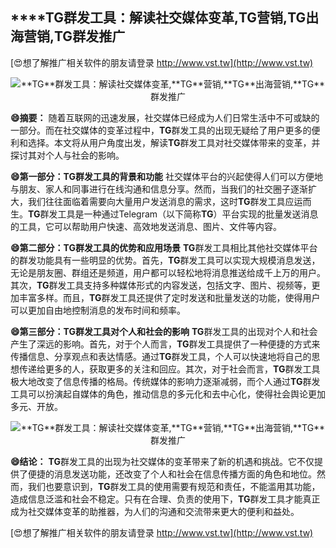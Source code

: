 ## ****TG**群发工具：解读社交媒体变革,**TG**营销,**TG**出海营销,**TG**群发推广**

[😍想了解推广相关软件的朋友请登录 http://www.vst.tw](http://www.vst.tw)

 <center><img src="https://vst.tw/MP4/tuiguang/png/2.png" alt="**TG**群发工具：解读社交媒体变革,**TG**营销,**TG**出海营销,**TG**群发推广"></center>

**😄摘要：**
随着互联网的迅速发展，社交媒体已经成为人们日常生活中不可或缺的一部分。而在社交媒体的变革过程中，**TG**群发工具的出现无疑给了用户更多的便利和选择。本文将从用户角度出发，解读**TG**群发工具对社交媒体带来的变革，并探讨其对个人与社会的影响。

**😄第一部分：**TG**群发工具的背景和功能**
社交媒体平台的兴起使得人们可以方便地与朋友、家人和同事进行在线沟通和信息分享。然而，当我们的社交圈子逐渐扩大，我们往往面临着需要向大量用户发送消息的需求，这时**TG**群发工具应运而生。**TG**群发工具是一种通过Telegram（以下简称**TG**）平台实现的批量发送消息的工具，它可以帮助用户快速、高效地发送消息、图片、文件等内容。

**😄第二部分：**TG**群发工具的优势和应用场景**
**TG**群发工具相比其他社交媒体平台的群发功能具有一些明显的优势。首先，**TG**群发工具可以实现大规模消息发送，无论是朋友圈、群组还是频道，用户都可以轻松地将消息推送给成千上万的用户。其次，**TG**群发工具支持多种媒体形式的内容发送，包括文字、图片、视频等，更加丰富多样。而且，**TG**群发工具还提供了定时发送和批量发送的功能，使得用户可以更加自由地控制消息的发布时间和频率。

**😄第三部分：**TG**群发工具对个人和社会的影响**
**TG**群发工具的出现对个人和社会产生了深远的影响。首先，对于个人而言，**TG**群发工具提供了一种便捷的方式来传播信息、分享观点和表达情感。通过**TG**群发工具，个人可以快速地将自己的思想传递给更多的人，获取更多的关注和回应。其次，对于社会而言，**TG**群发工具极大地改变了信息传播的格局。传统媒体的影响力逐渐减弱，而个人通过**TG**群发工具可以扮演起自媒体的角色，推动信息的多元化和去中心化，使得社会舆论更加多元、开放。

 <center><img src="https://vst.tw/MP4/tuiguang/png/5.png" alt="**TG**群发工具：解读社交媒体变革,**TG**营销,**TG**出海营销,**TG**群发推广"></center>

**😄结论：**
**TG**群发工具的出现为社交媒体的变革带来了新的机遇和挑战。它不仅提供了便捷的消息发送功能，还改变了个人和社会在信息传播方面的角色和地位。然而，我们也要意识到，**TG**群发工具的使用需要有规范和责任，不能滥用其功能，造成信息泛滥和社会不稳定。只有在合理、负责的使用下，**TG**群发工具才能真正成为社交媒体变革的助推器，为人们的沟通和交流带来更大的便利和益处。

[😍想了解推广相关软件的朋友请登录 http://www.vst.tw](http://www.vst.tw)



